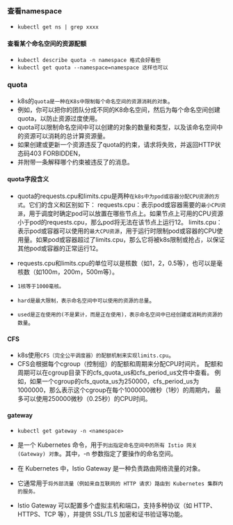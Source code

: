 ### 查看namespace
* `kubectl get ns | grep xxxx`

#### 查看某个命名空间的资源配额
* `kubectl describe quota -n namespace 格式会好看些`
* `kubectl get quota --namespace=namespace 这样也可以`

### quota
* k8s的`quota是一种在K8s中限制每个命名空间的资源消耗的对象`。
* 例如，你可以把你的团队分成不同的K8命名空间，然后为每个命名空间创建quota，以防止资源过度使用。
* quota可以限制命名空间中可以创建的对象的数量和类型，以及该命名空间中的资源可以消耗的总计算资源量。
* 如果创建或更新一个资源违反了quota的约束，请求将失败，并返回HTTP状态码403 FORBIDDEN，
* 并附带一条解释哪个约束被违反了的消息。

#### quota字段含义
* quota的requests.cpu和limits.cpu是两种`在k8s中为pod或容器分配CPU资源的方式`。它们的含义和区别如下：
  requests.cpu：表示pod或容器需要的`最小CPU资源`，用于调度时确定pod可以放置在哪些节点上。如果节点上可用的CPU资源小于pod的requests.cpu，那么pod将无法在该节点上运行12。
  limits.cpu：表示pod或容器可以使用的`最大CPU资源`，用于运行时限制pod或容器的CPU使用量。如果pod或容器超过了limits.cpu，那么它将被k8s限制或抢占，以保证其他pod或容器的正常运行12。

* requests.cpu和limits.cpu的单位可以是核数（如1，2，0.5等），也可以是毫核数（如100m，200m，500m等）。
* `1核等于1000毫核。`

* `hard是最大限制，表示命名空间中可以使用的资源的总量`。
* `used是正在使用的(不是累计，而是正在使用)，表示命名空间中已经创建或消耗的资源的数量`。


#### CFS
* k8s使用`CFS（完全公平调度器）的配额机制来实现limits.cpu`。
* CFS会根据每个cgroup（控制组）的配额和周期来分配CPU时间片。
  配额和周期可以在cgroup目录下的cfs_quota_us和cfs_period_us文件中查看。
  例如，如果一个cgroup的cfs_quota_us为250000，cfs_period_us为1000000，那么表示这个cgroup在每个1000000微秒（1秒）的周期内，
  最多可以使用250000微秒（0.25秒）的CPU时间。

#### gateway
* `kubectl get gateway -n <namespace>`
*  是一个 Kubernetes 命令，用于`列出指定命名空间中的所有 Istio 网关 (Gateway) 对象`。其中，-n <namespace> 参数指定了要操作的命名空间。

* 在 Kubernetes 中，Istio Gateway 是一种负责路由网络流量的对象。
* 它通常用于`将外部流量（例如来自互联网的 HTTP 请求）路由到 Kubernetes 集群内的服务。`
* Istio Gateway 可以配置多个虚拟主机和端口，支持多种协议（如 HTTP、HTTPS、TCP 等），并提供 SSL/TLS 加密和证书验证等功能。



